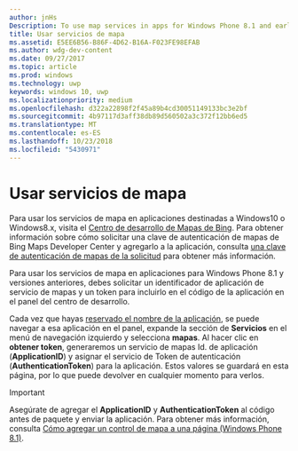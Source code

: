 ```yaml
---
author: jnHs
Description: To use map services in apps for Windows Phone 8.1 and earlier, you need a map service application ID and a token to include in your app's code. You can get this token in the Dev Center dashboard.
title: Usar servicios de mapa
ms.assetid: E5EE6B56-B86F-4D62-B16A-F023FE98EFAB
ms.author: wdg-dev-content
ms.date: 09/27/2017
ms.topic: article
ms.prod: windows
ms.technology: uwp
keywords: windows 10, uwp
ms.localizationpriority: medium
ms.openlocfilehash: d322a22898f2f45a89b4cd30051149133bc3e2bf
ms.sourcegitcommit: 4b97117d3aff38db89d560502a3c372f12bb6ed5
ms.translationtype: MT
ms.contentlocale: es-ES
ms.lasthandoff: 10/23/2018
ms.locfileid: "5430971"
---
```

# <a name="use-map-services"></a>Usar servicios de mapa

Para usar los servicios de mapa en aplicaciones destinadas a Windows10 o Windows8.x, visita el [Centro de desarrollo de Mapas de Bing](http://go.microsoft.com/fwlink/p/?LinkId=614880). Para obtener información sobre cómo solicitar una clave de autenticación de mapas de Bing Maps Developer Center y agregarlo a la aplicación, consulta [una clave de autenticación de mapas de la solicitud](../maps-and-location/authentication-key.md) para obtener más información. 

Para usar los servicios de mapa en aplicaciones para Windows Phone 8.1 y versiones anteriores, debes solicitar un identificador de aplicación de servicio de mapas y un token para incluirlo en el código de la aplicación en el panel del centro de desarrollo.

Cada vez que hayas [reservado el nombre de la aplicación](create-your-app-by-reserving-a-name.md), se puede navegar a esa aplicación en el panel, expande la sección de **Servicios** en el menú de navegación izquierdo y selecciona **mapas**. Al hacer clic en **obtener token**, generaremos un servicio de mapas Id. de aplicación (**ApplicationID**) y asignar el servicio de Token de autenticación (**AuthenticationToken**) para la aplicación. Estos valores se guardará en esta página, por lo que puede devolver en cualquier momento para verlos.

> [!IMPORTANT]
> Asegúrate de agregar el **ApplicationID** y **AuthenticationToken** al código antes de paquete y enviar la aplicación. Para obtener más información, consulta [Cómo agregar un control de mapa a una página (Windows Phone 8.1)](http://go.microsoft.com/fwlink/p/?LinkId=614882).

 

 




